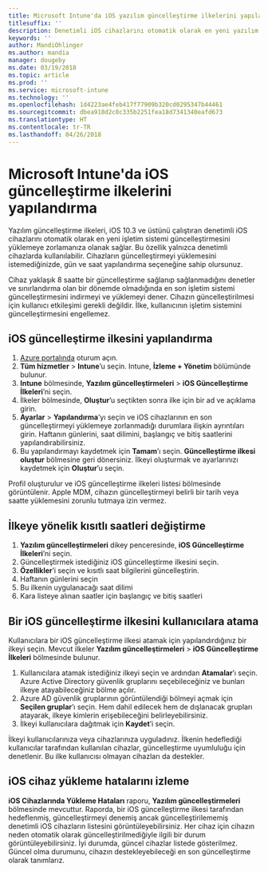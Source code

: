 ```yaml
---
title: Microsoft Intune'da iOS yazılım güncelleştirme ilkelerini yapılandırma
titlesuffix: ''
description: Denetimli iOS cihazlarını otomatik olarak en yeni yazılım güncelleştirmesini yüklemeye zorlamak üzere iOS için güncelleştirme ilkelerini yapılandırın.
keywords: ''
author: MandiOhlinger
ms.author: mandia
manager: dougeby
ms.date: 03/19/2018
ms.topic: article
ms.prod: ''
ms.service: microsoft-intune
ms.technology: ''
ms.openlocfilehash: 1d4223ae4feb417f77909b320cd0295347b44461
ms.sourcegitcommit: dbea918d2c0c335b2251fea18d7341340eafd673
ms.translationtype: HT
ms.contentlocale: tr-TR
ms.lasthandoff: 04/26/2018
---
```

# <a name="configure-ios-update-policies-in-microsoft-intune"></a>Microsoft Intune'da iOS güncelleştirme ilkelerini yapılandırma

Yazılım güncelleştirme ilkeleri, iOS 10.3 ve üstünü çalıştıran denetimli iOS cihazlarını otomatik olarak en yeni işletim sistemi güncelleştirmesini yüklemeye zorlamanıza olanak sağlar. Bu özellik yalnızca denetimli cihazlarda kullanılabilir. Cihazların güncelleştirmeyi yüklemesini istemediğinizde, gün ve saat yapılandırma seçeneğine sahip olursunuz. 

Cihaz yaklaşık 8 saatte bir güncelleştirme sağlanıp sağlanmadığını denetler ve sınırlandırma olan bir dönemde olmadığında en son işletim sistemi güncelleştirmesini indirmeyi ve yüklemeyi dener. Cihazın güncelleştirilmesi için kullanıcı etkileşimi gerekli değildir. İlke, kullanıcının işletim sistemini güncelleştirmesini engellemez.

## <a name="configure-the-ios-update-policy"></a>iOS güncelleştirme ilkesini yapılandırma
1. [Azure portalında](https://portal.azure.com) oturum açın.
2. **Tüm hizmetler** > **Intune**’u seçin. Intune, **İzleme + Yönetim** bölümünde bulunur.
3. **Intune** bölmesinde, **Yazılım güncelleştirmeleri** > **iOS Güncelleştirme İlkeleri**’ni seçin.
4. İlkeler bölmesinde, **Oluştur**’u seçtikten sonra ilke için bir ad ve açıklama girin.
5. **Ayarlar** > **Yapılandırma**’yı seçin ve iOS cihazlarının en son güncelleştirmeyi yüklemeye zorlanmadığı durumlara ilişkin ayrıntıları girin. Haftanın günlerini, saat dilimini, başlangıç ve bitiş saatlerini yapılandırabilirsiniz.
6. Bu yapılandırmayı kaydetmek için **Tamam**’ı seçin. **Güncelleştirme ilkesi oluştur** bölmesine geri dönersiniz. İlkeyi oluşturmak ve ayarlarınızı kaydetmek için **Oluştur**’u seçin.

Profil oluşturulur ve iOS güncelleştirme ilkeleri listesi bölmesinde görüntülenir. Apple MDM, cihazın güncelleştirmeyi belirli bir tarih veya saatte yüklemesini zorunlu tutmaya izin vermez. 

## <a name="change-the-restricted-times-for-the-policy"></a>İlkeye yönelik kısıtlı saatleri değiştirme

1.  **Yazılım güncelleştirmeleri** dikey penceresinde, **iOS Güncelleştirme İlkeleri**’ni seçin.
2.  Güncelleştirmek istediğiniz iOS güncelleştirme ilkesini seçin.
3.  **Özellikler**’i seçin ve kısıtlı saat bilgilerini güncelleştirin.
4.  Haftanın günlerini seçin
5.  Bu ilkenin uygulanacağı saat dilimi
6.  Kara listeye alınan saatler için başlangıç ve bitiş saatleri

## <a name="assign-an-ios-update-policy-to-users"></a>Bir iOS güncelleştirme ilkesini kullanıcılara atama

Kullanıcılara bir iOS güncelleştirme ilkesi atamak için yapılandırdığınız bir ilkeyi seçin. Mevcut ilkeler **Yazılım güncelleştirmeleri** > **iOS Güncelleştirme İlkeleri** bölmesinde bulunur.

1. Kullanıcılara atamak istediğiniz ilkeyi seçin ve ardından **Atamalar**’ı seçin. Azure Active Directory güvenlik gruplarını seçebileceğiniz ve bunları ilkeye atayabileceğiniz bölme açılır.
2. Azure AD güvenlik gruplarının görüntülendiği bölmeyi açmak için **Seçilen gruplar**’ı seçin. Hem dahil edilecek hem de dışlanacak grupları atayarak, ilkeye kimlerin erişebileceğini belirleyebilirsiniz.
3. İlkeyi kullanıcılara dağıtmak için **Kaydet**’i seçin.

İlkeyi kullanıcılarınıza veya cihazlarınıza uyguladınız. İlkenin hedeflediği kullanıcılar tarafından kullanılan cihazlar, güncelleştirme uyumluluğu için denetlenir. Bu ilke kullanıcısı olmayan cihazları da destekler.

## <a name="monitor-ios-device-installation-failures"></a>iOS cihaz yükleme hatalarını izleme
<!-- 1352223 -->
**iOS Cihazlarında Yükleme Hataları** raporu, **Yazılım güncelleştirmeleri** bölmesinde mevcuttur. Raporda, bir iOS güncelleştirme ilkesi tarafından hedeflenmiş, güncelleştirmeyi denemiş ancak güncelleştirilememiş denetimli iOS cihazların listesini görüntüleyebilirsiniz. Her cihaz için cihazın neden otomatik olarak güncelleştirilmediğiyle ilgili bir durum görüntüleyebilirsiniz. İyi durumda, güncel cihazlar listede gösterilmez. Güncel olma durumunu, cihazın destekleyebileceği en son güncelleştirme olarak tanımlarız.

